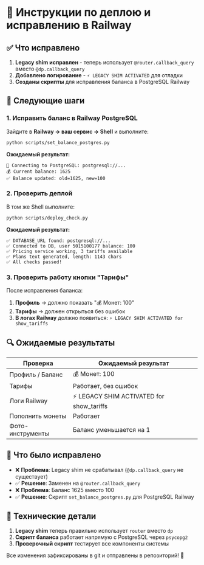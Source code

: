 # 🚀 Инструкции по деплою и исправлению в Railway

## ✅ Что исправлено

1. **Legacy shim исправлен** - теперь использует `@router.callback_query` вместо `@dp.callback_query`
2. **Добавлено логирование** - `⚡ LEGACY SHIM ACTIVATED` для отладки
3. **Созданы скрипты** для исправления баланса в PostgreSQL Railway

## 🔧 Следующие шаги

### 1. Исправить баланс в Railway PostgreSQL

Зайдите в **Railway → ваш сервис → Shell** и выполните:

```bash
python scripts/set_balance_postgres.py
```

**Ожидаемый результат:**
```
🔧 Connecting to PostgreSQL: postgresql://...
💰 Current balance: 1625
✅ Balance updated: old=1625, new=100
```

### 2. Проверить деплой

В том же Shell выполните:

```bash
python scripts/deploy_check.py
```

**Ожидаемый результат:**
```
✅ DATABASE_URL found: postgresql://...
✅ Connected to DB, user 5015100177 balance: 100
✅ Pricing service working, 3 tariffs available
✅ Plans text generated, length: 1143 chars
✅ All checks passed!
```

### 3. Проверить работу кнопки "Тарифы"

После исправления баланса:

1. **Профиль** → должно показать "💰 Монет: 100"
2. **Тарифы** → должен открыться без ошибок
3. **В логах Railway** должно появиться: `⚡ LEGACY SHIM ACTIVATED for show_tariffs`

## 🔍 Ожидаемые результаты

| Проверка | Ожидаемый результат |
|----------|-------------------|
| Профиль / Баланс | 💰 Монет: 100 |
| Тарифы | Работает, без ошибок |
| Логи Railway | ⚡ LEGACY SHIM ACTIVATED for show_tariffs |
| Пополнить монеты | Работает |
| Фото-инструменты | Баланс уменьшается на 1 |

## 🐛 Что было исправлено

- ❌ **Проблема**: Legacy shim не срабатывал (`@dp.callback_query` не существует)
- ✅ **Решение**: Заменен на `@router.callback_query`
- ❌ **Проблема**: Баланс 1625 вместо 100
- ✅ **Решение**: Скрипт `set_balance_postgres.py` для PostgreSQL Railway

## 📝 Технические детали

1. **Legacy shim** теперь правильно использует `router` вместо `dp`
2. **Скрипт баланса** работает напрямую с PostgreSQL через `psycopg2`
3. **Проверочный скрипт** тестирует все компоненты системы

Все изменения зафиксированы в git и отправлены в репозиторий! 🎉
